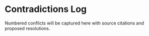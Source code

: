 # Contradictions Log

Numbered conflicts will be captured here with source citations and proposed resolutions.
